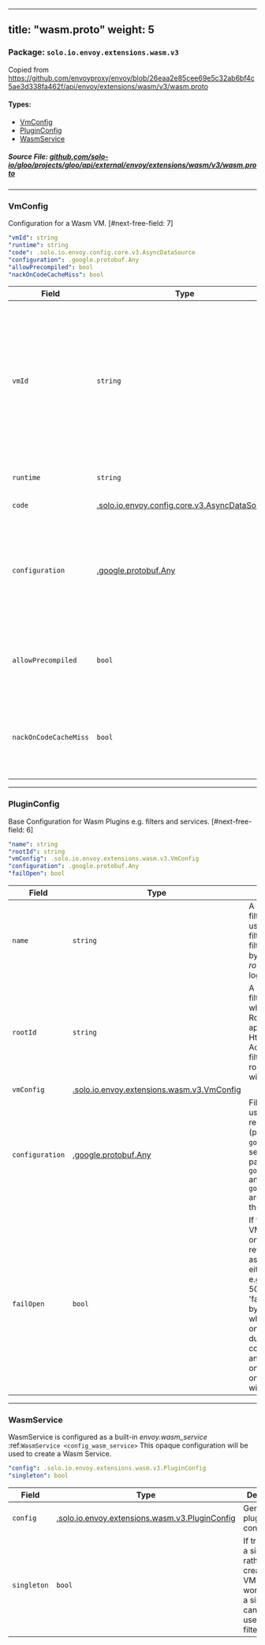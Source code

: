 
---
title: "wasm.proto"
weight: 5
---

<!-- Code generated by solo-kit. DO NOT EDIT. -->


### Package: `solo.io.envoy.extensions.wasm.v3`  
Copied from https://github.com/envoyproxy/envoy/blob/26eaa2e85cee69e5c32ab6bf4c5ae3d338fa462f/api/envoy/extensions/wasm/v3/wasm.proto


 
#### Types:


- [VmConfig](#vmconfig)
- [PluginConfig](#pluginconfig)
- [WasmService](#wasmservice)
  



##### Source File: [github.com/solo-io/gloo/projects/gloo/api/external/envoy/extensions/wasm/v3/wasm.proto](https://github.com/solo-io/gloo/blob/master/projects/gloo/api/external/envoy/extensions/wasm/v3/wasm.proto)





---
### VmConfig

 
Configuration for a Wasm VM.
[#next-free-field: 7]

```yaml
"vmId": string
"runtime": string
"code": .solo.io.envoy.config.core.v3.AsyncDataSource
"configuration": .google.protobuf.Any
"allowPrecompiled": bool
"nackOnCodeCacheMiss": bool

```

| Field | Type | Description |
| ----- | ---- | ----------- | 
| `vmId` | `string` | An ID which will be used along with a hash of the wasm code (or the name of the registered Null VM plugin) to determine which VM will be used for the plugin. All plugins which use the same *vm_id* and code will use the same VM. May be left blank. Sharing a VM between plugins can reduce memory utilization and make sharing of data easier which may have security implications. See ref: "TODO: add ref" for details. |
| `runtime` | `string` | The Wasm runtime type (either "v8" or "null" for code compiled into Envoy). |
| `code` | [.solo.io.envoy.config.core.v3.AsyncDataSource](../../../../config/core/v3/base.proto.sk/#asyncdatasource) | The Wasm code that Envoy will execute. |
| `configuration` | [.google.protobuf.Any](https://developers.google.com/protocol-buffers/docs/reference/csharp/class/google/protobuf/well-known-types/any) | The Wasm configuration used in initialization of a new VM (proxy_on_start). `google.protobuf.Struct` is serialized as JSON before passing it to the plugin. `google.protobuf.BytesValue` and `google.protobuf.StringValue` are passed directly without the wrapper. |
| `allowPrecompiled` | `bool` | Allow the wasm file to include pre-compiled code on VMs which support it. Warning: this should only be enable for trusted sources as the precompiled code is not verified. |
| `nackOnCodeCacheMiss` | `bool` | If true and the code needs to be remotely fetched and it is not in the cache then NACK the configuration update and do a background fetch to fill the cache, otherwise fetch the code asynchronously and enter warming state. |




---
### PluginConfig

 
Base Configuration for Wasm Plugins e.g. filters and services.
[#next-free-field: 6]

```yaml
"name": string
"rootId": string
"vmConfig": .solo.io.envoy.extensions.wasm.v3.VmConfig
"configuration": .google.protobuf.Any
"failOpen": bool

```

| Field | Type | Description |
| ----- | ---- | ----------- | 
| `name` | `string` | A unique name for a filters/services in a VM for use in identifying the filter/service if multiple filters/services are handled by the same *vm_id* and *root_id* and for logging/debugging. |
| `rootId` | `string` | A unique ID for a set of filters/services in a VM which will share a RootContext and Contexts if applicable (e.g. an Wasm HttpFilter and an Wasm AccessLog). If left blank, all filters/services with a blank root_id with the same *vm_id* will share Context(s). |
| `vmConfig` | [.solo.io.envoy.extensions.wasm.v3.VmConfig](../wasm.proto.sk/#vmconfig) |  |
| `configuration` | [.google.protobuf.Any](https://developers.google.com/protocol-buffers/docs/reference/csharp/class/google/protobuf/well-known-types/any) | Filter/service configuration used to configure or reconfigure a plugin (proxy_on_configuration). `google.protobuf.Struct` is serialized as JSON before passing it to the plugin. `google.protobuf.BytesValue` and `google.protobuf.StringValue` are passed directly without the wrapper. |
| `failOpen` | `bool` | If there is a fatal error on the VM (e.g. exception, abort(), on_start or on_configure return false), then all plugins associated with the VM will either fail closed (by default), e.g. by returning an HTTP 503 error, or fail open (if 'fail_open' is set to true) by bypassing the filter. Note: when on_start or on_configure return false during xDS updates the xDS configuration will be rejected and when on_start or on_configuration return false on initial startup the proxy will not start. |




---
### WasmService

 
WasmService is configured as a built-in *envoy.wasm_service* :ref:`WasmService
<config_wasm_service>` This opaque configuration will be used to create a Wasm Service.

```yaml
"config": .solo.io.envoy.extensions.wasm.v3.PluginConfig
"singleton": bool

```

| Field | Type | Description |
| ----- | ---- | ----------- | 
| `config` | [.solo.io.envoy.extensions.wasm.v3.PluginConfig](../wasm.proto.sk/#pluginconfig) | General plugin configuration. |
| `singleton` | `bool` | If true, create a single VM rather than creating one VM per worker. Such a singleton can not be used with filters. |





<!-- Start of HubSpot Embed Code -->
<script type="text/javascript" id="hs-script-loader" async defer src="//js.hs-scripts.com/5130874.js"></script>
<!-- End of HubSpot Embed Code -->
